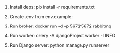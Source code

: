 1. Install deps:
   pip install -r requirements.txt

2. Create .env from env.example:

3. Run broker:
   docker run -d -p 5672:5672 rabbitmq

4. Run worker:
   celery -A djangoProject worker -l INFO

5. Run Django server:
   python manage.py runserver
